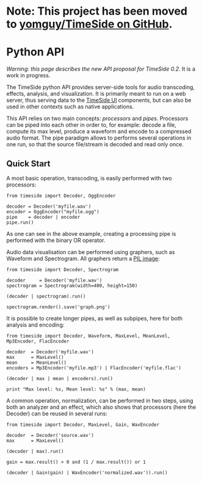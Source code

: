 # Note: This project has been moved to [yomguy/TimeSide on GitHub](https://github.com/yomguy/TimeSide). #

# Python API #

_Warning: this page describes the new API proposal for TimeSide 0.2_. It is a work in progress.

The TimeSide python API provides server-side tools for audio transcoding, effects, analysis, and visualization.
It is primarily meant to run on a web server, thus serving data to the [TimeSide UI](UiGuide.md) components,
but can also be used in other contexts such as native applications.

This API relies on two main concepts: _processors_ and _pipes_. Processors can be piped into each other
in order to, for example: decode a file, compute its max level, produce a waveform and encode to a compressed
audio format. The pipe paradigm allows to performs several operations in one run, so that the source file/stream
is decoded and read only once.

## Quick Start ##

A most basic operation, transcoding, is easily performed with two processors:

```
from timeside import Decoder, OggEncoder

decoder = Decoder('myfile.wav')
encoder = OggEncoder("myfile.ogg")
pipe    = decoder | encoder
pipe.run()
```

As one can see in the above example, creating a processing pipe is performed with
the binary OR operator.

Audio data visualisation can be performed using graphers, such as Waveform and
Spectrogram. All graphers return a [PIL image](http://www.pythonware.com/library/pil/handbook/image.htm):

```
from timeside import Decoder, Spectrogram

decoder     = Decoder('myfile.wav')
spectrogram = Spectrogram(width=400, height=150)

(decoder | spectrogram).run()

spectrogram.render().save('graph.png')
```

It is possible to create longer pipes, as well as subpipes, here for both
analysis and encoding:

```
from timeside import Decoder, Waveform, MaxLevel, MeanLevel, Mp3Encoder, FlacEncoder

decoder  = Decoder('myfile.wav')
max      = MaxLevel()
mean     = MeanLevel()
encoders = Mp3Encoder('myfile.mp3') | FlacEncoder('myfile.flac')

(decoder | max | mean | encoders).run()

print "Max level: %s, Mean level: %s" % (max, mean)
```

A common operation, normalization, can be performed in two steps, using
both an analyzer and an effect, which also shows that processors (here the Decoder)
can be reused in several runs:

```
from timeside import Decoder, MaxLevel, Gain, WavEncoder

decoder  = Decoder('source.wav')
max      = MaxLevel()

(decoder | max).run()

gain = max.result() > 0 and (1 / max.result()) or 1

(decoder | Gain(gain) | WavEncoder('normalized.wav')).run()
```